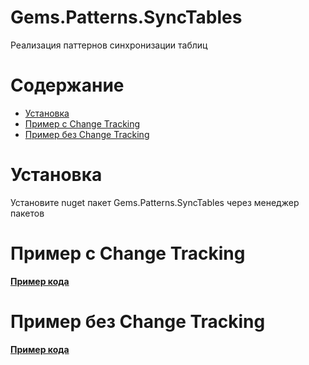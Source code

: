 # Gems.Patterns.SyncTables

Реализация паттернов синхронизации таблиц

# Содержание

* [Установка](#установка)
* [Пример с Change Tracking](#пример-с-change-tracking)
* [Пример без Change Tracking](#пример-без-change-tracking)

# Установка
Установите nuget пакет Gems.Patterns.SyncTables через менеджер пакетов

# Пример с Change Tracking
**[Пример кода](/src/Patterns/SyncTables/samples/Gems.Patterns.SyncTables.Sample.SyncTablesWithChangeTracking)**

# Пример без Change Tracking
**[Пример кода](/src/Patterns/SyncTables/samples/Gems.Patterns.SyncTables.Sample.SyncTables)**